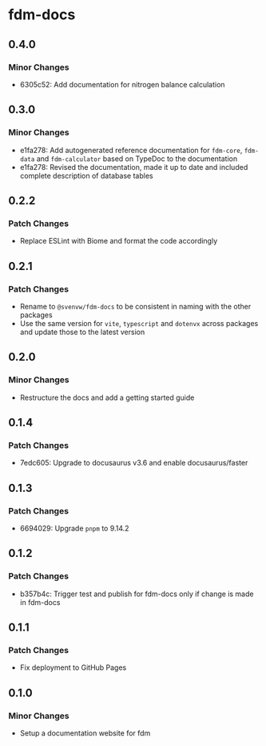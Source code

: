 # fdm-docs

## 0.4.0

### Minor Changes

- 6305c52: Add documentation for nitrogen balance calculation

## 0.3.0

### Minor Changes

- e1fa278: Add autogenerated reference documentation for `fdm-core`, `fdm-data` and `fdm-calculator` based on TypeDoc to the documentation
- e1fa278: Revised the documentation, made it up to date and included complete description of database tables

## 0.2.2

### Patch Changes

- Replace ESLint with Biome and format the code accordingly

## 0.2.1

### Patch Changes

- Rename to `@svenvw/fdm-docs` to be consistent in naming with the other packages
- Use the same version for `vite`, `typescript` and `dotenvx` across packages and update those to the latest version

## 0.2.0

### Minor Changes

- Restructure the docs and add a getting started guide

## 0.1.4

### Patch Changes

- 7edc605: Upgrade to docusaurus v3.6 and enable docusaurus/faster

## 0.1.3

### Patch Changes

- 6694029: Upgrade `pnpm` to 9.14.2

## 0.1.2

### Patch Changes

- b357b4c: Trigger test and publish for fdm-docs only if change is made in fdm-docs

## 0.1.1

### Patch Changes

- Fix deployment to GitHub Pages

## 0.1.0

### Minor Changes

- Setup a documentation website for fdm
